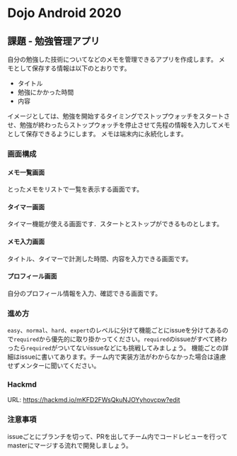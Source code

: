 # Dojo Android 2020
## 課題 - 勉強管理アプリ
自分の勉強した技術についてなどのメモを管理できるアプリを作成します。
メモとして保存する情報は以下のとおりです。
- タイトル
- 勉強にかかった時間
- 内容

イメージとしては、勉強を開始するタイミングでストップウォッチをスタートさせ、勉強が終わったらストップウォッチを停止させて先程の情報を入力してメモとして保存できるようにします。
メモは端末内に永続化します。

### 画面構成
#### メモ一覧画面
とったメモをリストで一覧を表示する画面です。

#### タイマー画面
タイマー機能が使える画面です．スタートとストップができるものとします。

#### メモ入力画面
タイトル、タイマーで計測した時間、内容を入力できる画面です。

#### プロフィール画面
自分のプロフィール情報を入力、確認できる画面です。

### 進め方
`easy`、`normal`、`hard`、`expert`のレベルに分けて機能ごとにissueを分けてあるので`required`から優先的に取り掛かってください。`required`のissueがすべて終わったら`required`がついてないissueなどにも挑戦してみましょう。
機能ごとの詳細はissueに書いてあります。チーム内で実装方法がわからなかった場合は遠慮せずメンターに聞いてください。

### Hackmd
URL: https://hackmd.io/mKFD2FWsQkuNJOYyhovcpw?edit


### 注意事項
issueごとにブランチを切って、PRを出してチーム内でコードレビューを行ってmasterにマージする流れで開発しましょう。
